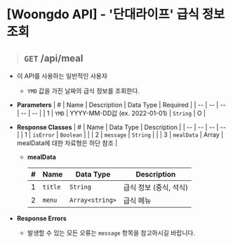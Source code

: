 <h1>[Woongdo API] - '단대라이프' 급식 정보 조회</h1>

> ## `GET` /api/meal

- 이 API를 사용하는 일반적인 사용자
    - `YMD` 값을 가진 날짜의 급식 정보를 조회한다.

 - **Parameters**
    | # | Name | Description | Data Type | Required |
    | -- | -- | -- | -- | -- |
    | 1 | `YMD` | YYYY-MM-DD값 (ex. 2022-01-01) | `String` | O |

 - **Response Classes**
    | # | Name | Data Type | Description |
    | -- | -- | -- | -- |
    | 1 | `isError` | `Boolean` | |
    | 2 | `message` | `String` | |
    | 3 | `mealData` | Array<mealData> | mealData에 대한 자료형은 하단 참조 |

    - **mealData**

        | # | Name | Data Type | Description |
        | -- | -- | -- | -- |
        | 1 | `title` | `String` | 급식 정보 (중식, 석식) |
        | 2 | `menu` | `Array<string>` | 급식 메뉴 |

- **Response Errors**
    - 발생할 수 있는 모든 오류는 `message` 항목을 참고하시길 바랍니다.